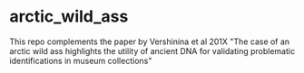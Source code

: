 # arctic_wild_ass
This repo complements the paper by Vershinina et al 201X "The case of an arctic wild ass highlights the utility of ancient DNA for validating problematic identifications in museum collections"

